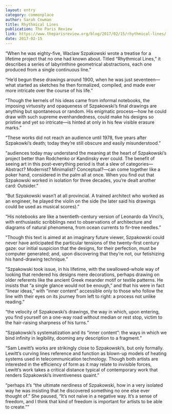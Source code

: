 ```yaml
---
layout: entry
category: commonplace
author: Sarah Cowman
title: Rhythmical Lines
publication: The Paris Review
link: https://www.theparisreview.org/blog/2017/02/15/rhythmical-lines/
date: 2017-02-15
---
```


“When he was eighty-five, Waclaw Szpakowski wrote a treatise for a lifetime project that no one had known about. Titled “Rhythmical Lines,” it describes a series of labyrinthine geometrical abstractions, each one produced from a single continuous line.”

“He’d begun these drawings around 1900, when he was just seventeen—what started as sketches he then formalized, compiled, and made ever more intricate over the course of his life.”

“Though the kernels of his ideas came from informal notebooks, the imposing virtuosity and opaqueness of Szpakowski’s final drawings are anything but spontaneous or random. His enigmatic process—how he could draw with such supreme evenhandedness, could make his designs so pristine and yet so intricate—is hinted at only in his few visible erasure marks.”

“These works did not reach an audience until 1978, five years after Szpakowki’s death; today they’re still obscure and easily misunderstood.”

“audiences today may understand the meaning at the heart of Szpakowski’s project better than Rodchenko or Kandinsky ever could. The benefit of seeing art in this post-everything period is that a slew of categories—Abstract? Modernist? Minimalist? Conceptual?—can come together like a poker hand, considered in the palm all at once. When you find out that Szpakowski worked in isolation for three decades, you’re dealt another card: Outsider.”

“But Szpakowski wasn’t at all provincial. A trained architect who worked as an engineer, he played the violin on the side (he later said his drawings could be used as musical scores).”

“His notebooks are like a twentieth-century version of Leonardo da Vinci’s, with enthusiastic scribblings next to observations of architecture and diagrams of natural phenomena, from ocean currents to fir-tree needles.”

“Though this text is aimed at an imaginary future viewer, Szpakowski could never have anticipated the particular tensions of the twenty-first century gaze: our initial suspicion that the designs, for their perfection, must be computer generated; and, upon discovering that they’re not, our fetishizing his hand-drawing technique.”

“Szpakowski took issue, in his lifetime, with the swallowed-whole way of looking that rendered his designs mere decorations, perhaps drawing on older referents like the ancient Greek meander motif or textile patterns. He insists that “a single glance would not be enough,” and that his were in fact “linear ideas,” with “inner content” accessible only to those who follow the line with their eyes on its journey from left to right: a process not unlike reading.”

“the velocity of Szpakowski’s drawings, the way in which, upon entering, you find yourself on a one-way road without median or rest stop, victim to the hair-raising sharpness of his turns.”

“Szpakowski’s systematization and its “inner content”: the ways in which we bind infinity in legibility, dooming any description to a fragment.”

“Sam Lewitt’s works are strikingly close to Szpakowski’s, but only formally. Lewitt’s curving lines reference and function as blown-up models of heating systems used in telecommunication technology. Though both artists are interested in the efficiency of form as it may relate to invisible forces, Lewitt’s work takes a critical distance typical of contemporary work that renders Szpakowski’s inventiveness quaint.”

“perhaps it’s “the ultimate nerdiness of Szpakowski, how in a very isolated way he was insisting that he discovered something no one else ever thought of.” She paused, “It’s not naïve in a negative way. It’s a sense of freedom, and I think that kind of freedom is important for artists to be able to create.””

